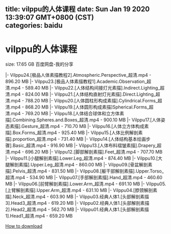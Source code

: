 
title: vilppu的人体课程
date: Sun Jan 19 2020 13:39:07 GMT+0800 (CST)    
categories: baidu
---

# vilppu的人体课程
size: 17.65 GB
 百度网盘-我的分享
 
|- Vilppu24.[极品人体素描教程2].Atmospheric.Perspective_超清.mp4 - 896.20 MB
|- Vilppu23.[极品人体素描教程1].Academic.Observation_超清.mp4 - 589.40 MB
|- Vilppu22.[人体结构间接灯光素描].Indirect.Lighting_超清.mp4 - 824.00 MB
|- Vilppu21.[人体结构直射灯光素描].Direct.Lighting_超清.mp4 - 788.20 MB
|- Vilppu20.[人体圆柱形构成素描].Cylindrical.Forms_超清.mp4 - 868.20 MB
|- Vilppu19.[人体圆形构成素描]Spherical.Forms_超清.mp4 - 769.20 MB
|- Vilppu18.[人体结合球体和立方体素描].Combining.Spheres.and.Boxes_超清.mp4 - 900.10 MB
|- Vilppu17.[人体姿态素描].Gesture_超清.mp4 - 710.70 MB
|- Vilppu16.[人体立方体构成素描].Box.Forms_超清.mp4 - 925.40 MB
|- Vilppu15.[人体比例解剖素描].proportion_超清.mp4 - 731.40 MB
|- Vilppu14.[人体结构基本绘画步骤].Basic_超清.mp4 - 916.90 MB
|- Vilppu13.[人体布料褶皱素描].Drapery_超清.mp4 - 696.20 MB
|- Vilppu12.[脚部解剖素描].Feet_超清.mp4 - 707.70 MB
|- Vilppu11.[小腿解剖素描].Lower.Leg_超清.mp4 - 874.40 MB
|- Vilppu10.[大腿解剖素描].Upper.Leg_超清.mp4 - 860.00 MB
|- Vilppu09.[骨盆解剖素描].Pelvis_超清.mp4 - 831.50 MB
|- Vilppu08.[躯干部解剖素描].Upper.Torso_超清.mp4 - 534.90 MB
|- Vilppu07.[手部解剖素描].Hand_超清.mp4 - 460.60 MB
|- Vilppu06.[前臂解剖素描].Lower.Arm_超清.mp4 - 691.10 MB
|- Vilppu05.[上臂解剖素描].Upper.Arm_超清.mp4 - 631.10 MB
|- Vilppu04.[脖颈解剖素描].Neck_超清.mp4 - 603.90 MB
|- Vilppu03.经典人体1.[头部解剖素描3].Head3_超清.mp4 - 619.20 MB
|- Vilppu02.经典人体1.[头部解剖素描2].Head2_超清.mp4 - 562.70 MB
|- Vilppu01.经典人体1.[头部解剖素描1].Head1_超清.mp4 - 659.20 MB

[How to download](https://bpcam.bemobtrk.com/go/2ceec3aa-1ca2-46d6-b9ff-aaa5c184517c?jno=1419)